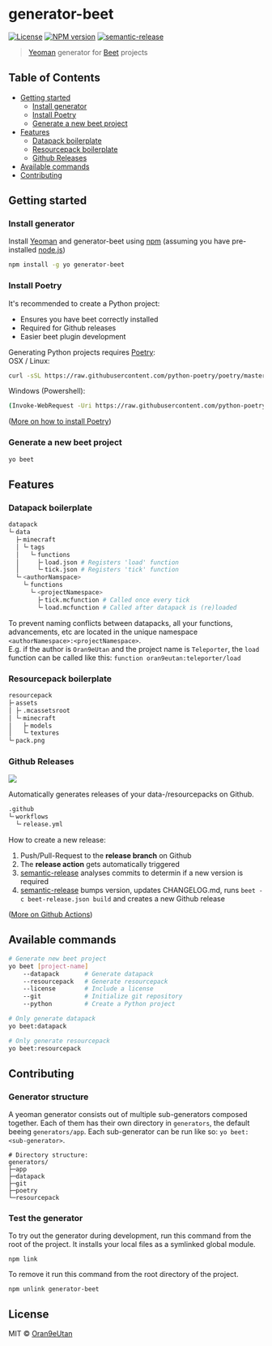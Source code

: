 # generator-beet
[![License]](https://opensource.org/licenses/MIT)
[![NPM version]][npm-url]
[![semantic-release](https://img.shields.io/badge/%20%20%F0%9F%93%A6%F0%9F%9A%80-semantic--release-e10079.svg)](https://github.com/semantic-release/semantic-release)

> [Yeoman](https://yeoman.io/) generator for [Beet](https://github.com/mcbeet/beet) projects

## Table of Contents
- [Getting started](#Getting-started)
    - [Install generator](#Install-generator)
    - [Install Poetry](#Install-Poetry)
    - [Generate a new beet project](#Generate-a-new-beet-project)
- [Features](#Features)
    - [Datapack boilerplate](#Datapack-boilerplate)
    - [Resourcepack boilerplate](#Resourcepack-boilerplate)
    - [Github Releases](#Github-Releases)
- [Available commands](#Available-commands)
- [Contributing](#Contributing)

## Getting started
### Install generator
Install [Yeoman](http://yeoman.io) and generator-beet using [npm](https://www.npmjs.com/) (assuming you have pre-installed [node.js](https://nodejs.org/))

```bash
npm install -g yo generator-beet
```

### Install Poetry
It's recommended to create a Python project:
- Ensures you have beet correctly installed
- Required for Github releases
- Easier beet plugin development

Generating Python projects requires [Poetry](https://python-poetry.org/docs/#installation):
<br>
OSX / Linux:
```bash
curl -sSL https://raw.githubusercontent.com/python-poetry/poetry/master/get-poetry.py | python -
```
Windows (Powershell):
```bash
(Invoke-WebRequest -Uri https://raw.githubusercontent.com/python-poetry/poetry/master/get-poetry.py -UseBasicParsing).Content | python -
```
([More on how to install Poetry](https://python-poetry.org/docs/#installation))

### Generate a new beet project
```bash
yo beet
```

## Features
### Datapack boilerplate
```bash
datapack
└╴data
  ├╴minecraft
  │ └╴tags
  │   └╴functions
  │     ├╴load.json # Registers 'load' function
  │     └╴tick.json # Registers 'tick' function
  └╴<authorNamspace>
    └╴functions
      └╴<projectNamespace>
        ├╴tick.mcfunction # Called once every tick
        └╴load.mcfunction # Called after datapack is (re)loaded
```
To prevent naming conflicts between datapacks, all your functions, advancements, etc are located in the unique namespace `<authorNamespace>:<projectNamespace>`.<br>
E.g. if the author is `Oran9eUtan` and the project name is `Teleporter`, the `load` function can be called like this: `function oran9eutan:teleporter/load`

### Resourcepack boilerplate
```bash
resourcepack
├╴assets
│ ├╴.mcassetsroot
│ └╴minecraft
│   ├╴models
│   └╴textures
└╴pack.png
```

### Github Releases
![](https://raw.githubusercontent.com/OrangeUtan/generator-beet/main/images/github_release.png)

Automatically generates releases of your data-/resourcepacks on Github.

```bash
.github
└╴workflows
  └╴release.yml
```

How to create a new release:
1. Push/Pull-Request to the <b>release branch</b> on Github
2. The <b>release action</b> gets automatically triggered
3. [semantic-release](https://python-semantic-release.readthedocs.io/en/latest/) analyses commits to determin if a new version is required
4.  [semantic-release](https://python-semantic-release.readthedocs.io/en/latest/) bumps version, updates CHANGELOG.md, runs `beet -c beet-release.json build` and creates a new Github release

([More on Github Actions](https://docs.github.com/en/actions))

## Available commands
```bash
# Generate new beet project
yo beet [project-name]
    --datapack       # Generate datapack
    --resourcepack   # Generate resourcepack
    --license        # Include a license
    --git            # Initialize git repository
    --python         # Create a Python project

# Only generate datapack
yo beet:datapack

# Only generate resourcepack
yo beet:resourcepack
```

## Contributing

### Generator structure
A yeoman generator consists out of multiple sub-generators composed together. Each of them has their own directory in `generators`, the default beeing `generators/app`.
Each sub-generator can be run like so: `yo beet:<sub-generator>`.

```shell
# Directory structure:
generators/
├─app
├─datapack
├─git
├─poetry
└─resourcepack
```

### Test the generator
To try out the generator during development, run this command from the root of the project.
It installs your local files as a symlinked global module.
```shell
npm link
```
To remove it run this command from the root directory of the project.
```
npm unlink generator-beet
```

## License

MIT © [Oran9eUtan](https://github.com/OrangeUtan)

[License]: https://img.shields.io/badge/License-MIT-blue.svg
[npm-url]: https://npmjs.org/package/generator-beet
[NPM version]: https://img.shields.io/npm/v/generator-beet.svg